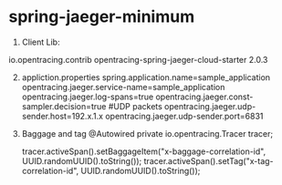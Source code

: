 # spring-jaeger-minimum

1. Client Lib:
  <dependency>
			<groupId>io.opentracing.contrib</groupId>
			<artifactId>opentracing-spring-jaeger-cloud-starter</artifactId>
			<version>2.0.3</version>
		</dependency>

2. appliction.properties
  spring.application.name=sample_application
  opentracing.jaeger.service-name=sample_application
  opentracing.jaeger.log-spans=true
  opentracing.jaeger.const-sampler.decision=true
   #UDP packets
  opentracing.jaeger.udp-sender.host=192.x.1.x
  opentracing.jaeger.udp-sender.port=6831
  
3. Baggage and tag
  	@Autowired
	  private io.opentracing.Tracer tracer;
  
    tracer.activeSpan().setBaggageItem("x-baggage-correlation-id", UUID.randomUUID().toString());
		tracer.activeSpan().setTag("x-tag-correlation-id", UUID.randomUUID().toString());
